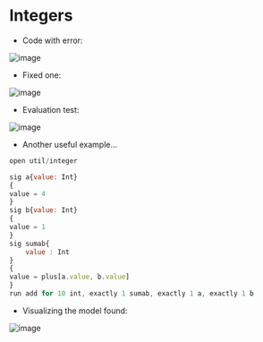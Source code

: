 # Integers

- Code with error:

![image](https://user-images.githubusercontent.com/63869574/131929567-4ecb7878-6f18-45e0-9536-40447723f490.png)

- Fixed one:

![image](https://user-images.githubusercontent.com/63869574/131929572-6970e014-aaa4-4a9a-9fe1-890bd5d6c827.png)


- Evaluation test: 

![image](https://user-images.githubusercontent.com/63869574/131929758-ca7eb57d-7d19-4932-871e-2e3096847e7d.png)



- Another useful example...

```javascript
open util/integer

sig a{value: Int}
{
value = 4
}
sig b{value: Int}
{
value = 1
}
sig sumab{
	value : Int
}
{
value = plus[a.value, b.value]
}
run add for 10 int, exactly 1 sumab, exactly 1 a, exactly 1 b
```

- Visualizing the model found:
 
![image](https://user-images.githubusercontent.com/63869574/131930545-d4c74842-62f6-4bad-9299-bf9d7ffe57c5.png)
